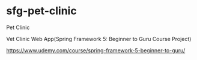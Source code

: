 # sfg-pet-clinic
Pet Clinic

Vet Clinic Web App(Spring Framework 5: Beginner to Guru Course Project)

https://www.udemy.com/course/spring-framework-5-beginner-to-guru/
